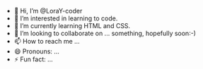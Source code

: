 - 👋 Hi, I’m @LoraY-coder
- 👀 I’m interested in learning to code.
- 🌱 I’m currently learning HTML and CSS.
- 💞️ I’m looking to collaborate on ... something, hopefully soon:-)
- 📫 How to reach me ...
- 😄 Pronouns: ...
- ⚡ Fun fact: ...

<!---
LoraY-coder/LoraY-coder is a ✨ special ✨ repository because its `README.md` (this file) appears on your GitHub profile.
You can click the Preview link to take a look at your changes.
--->
